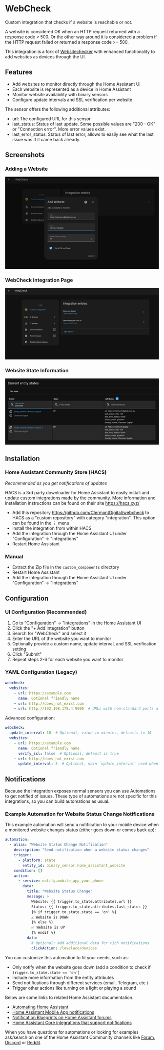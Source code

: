 # WebCheck

Custom integration that checks if a website is reachable or not.

A website is considered OK when an HTTP request returned with a response code < 500.
Or the other way around it is considered a problem if the HTTP request failed or returned a response code >= 500.

This integration is a fork of [Websitechecker](https://github.com/mvdwetering/websitechecker) with enhanced functionality to add websites as devices through the UI.

## Features

- Add websites to monitor directly through the Home Assistant UI
- Each website is represented as a device in Home Assistant
- Monitor website availability with binary sensors
- Configure update intervals and SSL verification per website

The sensor offers the following additional attributes:

* url: The configured URL for this sensor
* last_status: Status of last update. Some possible values are "200 - OK" or "Connection error". More error values exist.
* last_error_status: Status of last error, allows to easily see what the last issue was if it came back already.

## Screenshots

### Adding a Website
![Adding a Website](images/screenshot1.png)

### WebCheck Integration Page
![WebCheck Integration Page](images/screenshot2.png)

### Website State Information
![Website State Information](images/screenshot3.png)

## Installation

### Home Assistant Community Store (HACS)

*Recommended as you get notifications of updates*

HACS is a 3rd party downloader for Home Assistant to easily install and update custom integrations made by the community. More information and installation instructions can be found on their site https://hacs.xyz/

* Add this repository https://github.com/ClermontDigital/webcheck to HACS as a "custom repository" with category "integration". This option can be found in the ⋮ menu
* Install the integration from within HACS
* Add the integration through the Home Assistant UI under "Configuration" -> "Integrations"
* Restart Home Assistant

### Manual

* Extract the Zip file in the `custom_components` directory
* Restart Home Assistant
* Add the integration through the Home Assistant UI under "Configuration" -> "Integrations"

## Configuration

### UI Configuration (Recommended)

1. Go to "Configuration" -> "Integrations" in the Home Assistant UI
2. Click the "+ Add Integration" button
3. Search for "WebCheck" and select it
4. Enter the URL of the website you want to monitor
5. Optionally provide a custom name, update interval, and SSL verification setting
6. Click "Submit"
7. Repeat steps 2-6 for each website you want to monitor

### YAML Configuration (Legacy)

```yaml
webcheck:
  websites:
    - url: https://example.com
      name: Optional friendly name
    - url: http://does_not_exist.com
    - url: http://192.168.178.4:9000  # URLs with non-standard ports also work
```

Advanced configuration:

```yaml
webcheck:
  update_interval: 10  # Optional, value in minutes, defaults to 10
  websites:
    - url: https://example.com
      name: Optional friendly name
      verify_ssl: false  # Optional, default is true
    - url: http://does_not_exist.com
      update_interval: 5  # Optional, main `update_interval` used when not provided
```

## Notifications

Because the integration exposes normal sensors you can use Automations to get notified of issues. These type of automations are not specific for this integrations, so you can build automations as usual. 

### Example Automation for Website Status Change Notifications

This example automation will send a notification to your mobile device when a monitored website changes status (either goes down or comes back up):

```yaml
automation:
  - alias: "Website Status Change Notification"
    description: "Send notification when a website status changes"
    trigger:
      - platform: state
        entity_id: binary_sensor.home_assistant_website
    condition: []
    action:
      - service: notify.mobile_app_your_phone
        data:
          title: "Website Status Change"
          message: >
            Website: {{ trigger.to_state.attributes.url }} 
            Status: {{ trigger.to_state.attributes.last_status }}
            {% if trigger.to_state.state == 'on' %}
            ⚠️ Website is DOWN
            {% else %}
            ✅ Website is UP
            {% endif %}
          data:
            # Optional: Add additional data for rich notifications
            clickAction: /lovelace/devices
```

You can customize this automation to fit your needs, such as:
- Only notify when the website goes down (add a condition to check if `trigger.to_state.state == 'on'`)
- Include more information from the entity attributes
- Send notifications through different services (email, Telegram, etc.)
- Trigger other actions like turning on a light or playing a sound

Below are some links to related Home Assistant documentation.

* [Automating Home Assistant](https://www.home-assistant.io/docs/automation/)
* [Home Assistant Mobile App notifications](https://companion.home-assistant.io/docs/notifications/notifications-basic)
* [Notification Blueprints on Home Assistant forums](https://community.home-assistant.io/search?q=notifications%20%23blueprints-exchange)
* [Home Assistant Core integrations that support notifications](https://www.home-assistant.io/integrations/#notifications)

When you have questions for automations or looking for examples ask/search on one of the Home Assistant Community channels like [Forum](https://community.home-assistant.io/), [Discord](https://www.home-assistant.io/join-chat) or [Reddit](https://reddit.com/r/homeassistant).

